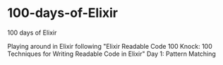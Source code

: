 # 100-days-of-Elixir
100 days of Elixir

Playing around in Elixir following "Elixir Readable Code 100 Knock: 100 Techniques for Writing Readable Code in Elixir"
Day 1: Pattern Matching
